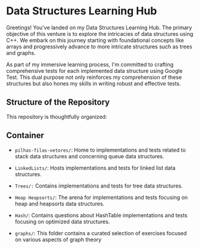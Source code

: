 # Data Structures Learning Hub
Greetings! You've landed on my Data Structures Learning Hub. The primary objective of this venture is to explore the intricacies of data structures using C++. We embark on this journey starting with foundational concepts like arrays and progressively advance to more intricate structures such as trees and graphs.

As part of my immersive learning process, I'm committed to crafting comprehensive tests for each implemented data structure using Google Test. This dual purpose not only reinforces my comprehension of these structures but also hones my skills in writing robust and effective tests.

## Structure of the Repository

This repository is thoughtfully organized:

## Container
- `pilhas-filas-vetores/`: Home to implementations and tests related to stack data structures and concerning queue data structures.

- `LinkedLists/`: Hosts implementations and tests for linked list data structures.

- `Trees/:` Contains implementations and tests for tree data structures.
- `Heap Heapsorts/`: The arena for implementations and tests focusing on heap and heapsorts data structures.
- `Hash/`: Contains questions about HashTable implementations and tests focusing on optimized data structures.
- `graphs/`: This folder contains a curated selection of exercises focused on various aspects of graph theory
